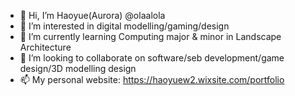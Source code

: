 - 👋 Hi, I’m Haoyue(Aurora) @olaalola
- 👀 I’m interested in digital modelling/gaming/design
- 🌱 I’m currently learning Computing major & minor in Landscape Architecture
- 💞️ I’m looking to collaborate on software/seb development/game design/3D modelling design
- 📫 My personal website: https://haoyuew2.wixsite.com/portfolio

<!---
olaalola/olaalola is a ✨ special ✨ repository because its `README.md` (this file) appears on your GitHub profile.
You can click the Preview link to take a look at your changes.
--->
